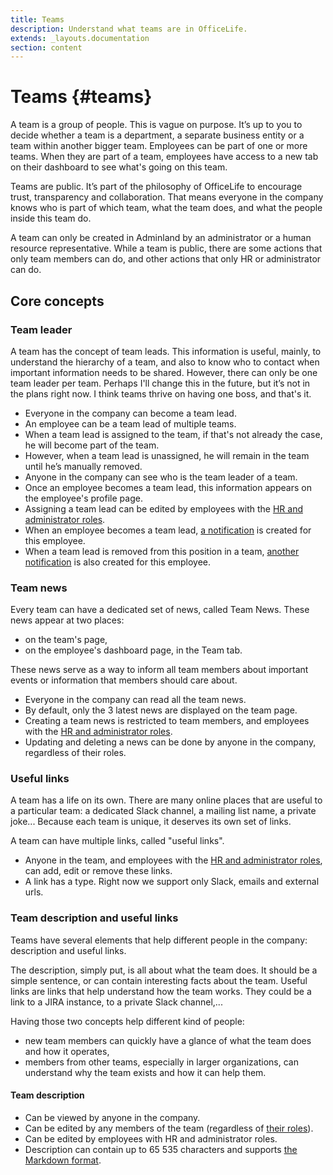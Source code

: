 ```yaml
---
title: Teams
description: Understand what teams are in OfficeLife.
extends: _layouts.documentation
section: content
---
```


# Teams {#teams}

A team is a group of people. This is vague on purpose. It’s up to you to decide whether a team is a department, a separate business entity or a team within another bigger team. Employees can be part of one or more teams. When they are part of a team, employees have access to a new tab on their dashboard to see what's going on this team.

Teams are public. It’s part of the philosophy of OfficeLife to encourage trust, transparency and collaboration. That means everyone in the company knows who is part of which team, what the team does, and what the people inside this team do.

A team can only be created in Adminland by an administrator or a human resource representative. While a team is public, there are some actions that only team members can do, and other actions that only HR or administrator can do.

## Core concepts

### Team leader

A team has the concept of team leads. This information is useful, mainly, to understand the hierarchy of a team, and also to know who to contact when important information needs to be shared. However, there can only be one team leader per team. Perhaps I'll change this in the future, but it’s not in the plans right now. I think teams thrive on having one boss, and that's it.

* Everyone in the company can become a team lead.
* An employee can be a team lead of multiple teams.
* When a team lead is assigned to the team, if that's not already the case, he will become part of the team.
* However, when a team lead is unassigned, he will remain in the team until he’s manually removed.
* Anyone in the company can see who is the team leader of a team.
* Once an employee becomes a team lead, this information appears on the employee's profile page.
* Assigning a team lead can be edited by employees with the [HR and administrator roles](/docs/understanding-roles).
* When an employee becomes a team lead, [a notification](/docs/ui-notifications) is created for this employee.
* When a team lead is removed from this position in a team, [another notification](/docs/ui-notifications) is also created for this employee.

### Team news

Every team can have a dedicated set of news, called Team News. These news appear at two places:
* on the team's page,
* on the employee's dashboard page, in the Team tab.

These news serve as a way to inform all team members about important events or information that members should care about.

* Everyone in the company can read all the team news.
* By default, only the 3 latest news are displayed on the team page.
* Creating a team news is restricted to team members, and employees with the [HR and administrator roles](/docs/understanding-roles).
* Updating and deleting a news can be done by anyone in the company, regardless of their roles.

### Useful links

A team has a life on its own. There are many online places that are useful to a particular team: a dedicated Slack channel, a mailing list name, a private joke... Because each team is unique, it deserves its own set of links.

A team can have multiple links, called "useful links".

* Anyone in the team, and employees with the [HR and administrator roles](/docs/understanding-roles), can add, edit or remove these links.
* A link has a type. Right now we support only Slack, emails and external urls.

### Team description and useful links

Teams have several elements that help different people in the company: description and useful links.

The description, simply put, is all about what the team does. It should be a simple sentence, or can contain interesting facts about the team. Useful links are links that help understand how the team works. They could be a link to a JIRA instance, to a private Slack channel,...

Having those two concepts help different kind of people:

* new team members can quickly have a glance of what the team does and how it operates,
* members from other teams, especially in larger organizations, can understand why the team exists and how it can help them.

#### Team description

* Can be viewed by anyone in the company.
* Can be edited by any members of the team (regardless of [their roles](/docs/understanding-roles)).
* Can be edited by employees with HR and administrator roles.
* Description can contain up to 65 535 characters and supports [the Markdown format](/docs/markdown).